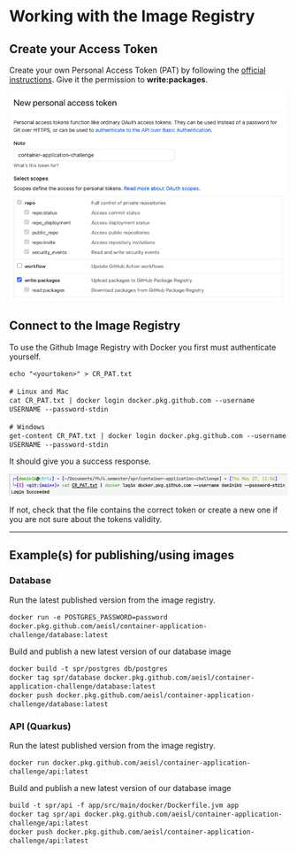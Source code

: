 # Working with the Image Registry

## Create your Access Token

Create your own Personal Access Token (PAT) by following the [official instructions](https://docs.github.com/en/github/authenticating-to-github/keeping-your-account-and-data-secure/creating-a-personal-access-token
). Give it the permission to __write:packages__.

<img src="create-personal-access-token.png" />


## Connect to the Image Registry

To use the Github Image Registry with Docker you first must authenticate yourself.

````
echo "<yourtoken>" > CR_PAT.txt

# Linux and Mac
cat CR_PAT.txt | docker login docker.pkg.github.com --username USERNAME --password-stdin

# Windows
get-content CR_PAT.txt | docker login docker.pkg.github.com --username USERNAME --password-stdin
````

It should give you a success response.

<img src="docker-registry-login.png" />

If not, check that the file contains the correct token or create a new one if you are not sure about the tokens validity.

---

## Example(s) for publishing/using images

### Database 

Run the latest published version from the image registry.
````
docker run -e POSTGRES_PASSWORD=password docker.pkg.github.com/aeisl/container-application-challenge/database:latest
````

Build and publish a new latest version of our database image
````
docker build -t spr/postgres db/postgres
docker tag spr/database docker.pkg.github.com/aeisl/container-application-challenge/database:latest
docker push docker.pkg.github.com/aeisl/container-application-challenge/database:latest
````

### API (Quarkus)

Run the latest published version from the image registry.
````
docker run docker.pkg.github.com/aeisl/container-application-challenge/api:latest
````

Build and publish a new latest version of our database image
````
build -t spr/api -f app/src/main/docker/Dockerfile.jvm app
docker tag spr/api docker.pkg.github.com/aeisl/container-application-challenge/api:latest
docker push docker.pkg.github.com/aeisl/container-application-challenge/api:latest
````